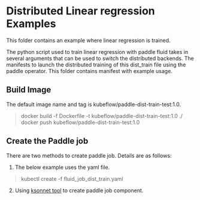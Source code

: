 # Distributed Linear regression Examples

This folder contains an example where linear regression is trained.

The python script used to train linear regression with paddle fluid takes in several arguments that can be used to switch the distributed backends. The manifests to launch the distributed training of this dist_train file using the paddle operator. This folder contains manifest with example usage.

## Build Image

The default image name and tag is kubeflow/paddle-dist-train-test:1.0.
> docker build -f Dockerfile -t kubeflow/paddle-dist-train-test:1.0 ./
> docker push kubeflow/paddle-dist-train-test:1.0

## Create the Paddle job

There are two methods to create paddle job. Details are as follows:
1. The below example uses the yaml file.
> kubectl create -f fluid_job_dist_train.yaml

2. Using [ksonnet tool](https://ksonnet.io/docs/tutorial/guestbook/) to create paddle job component.
